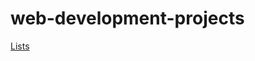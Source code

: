# web-development-projects

[Lists](https://htmlpreview.github.io/?https://github.com/juliabaz/web-development-projects/blob/c03edb88124824e6ed3d6dd28a0c398ef499a0d9/Lists.html)

